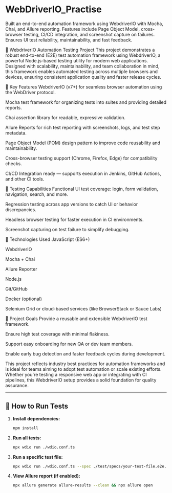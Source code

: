 # WebDriverIO_Practise
Built an end-to-end automation framework using WebdriverIO with Mocha, Chai, and Allure reporting. Features include Page Object Model, cross-browser testing, CI/CD integration, and screenshot capture on failures. Ensures UI test reliability, maintainability, and fast feedback.

📌 WebdriverIO Automation Testing Project
This project demonstrates a robust end-to-end (E2E) test automation framework using WebdriverIO, a powerful Node.js-based testing utility for modern web applications. Designed with scalability, maintainability, and team collaboration in mind, this framework enables automated testing across multiple browsers and devices, ensuring consistent application quality and faster release cycles.

🔧 Key Features
WebdriverIO (v7+) for seamless browser automation using the WebDriver protocol.

Mocha test framework for organizing tests into suites and providing detailed reports.

Chai assertion library for readable, expressive validation.

Allure Reports for rich test reporting with screenshots, logs, and test step metadata.

Page Object Model (POM) design pattern to improve code reusability and maintainability.

Cross-browser testing support (Chrome, Firefox, Edge) for compatibility checks.

CI/CD Integration ready — supports execution in Jenkins, GitHub Actions, and other CI tools.

🧪 Testing Capabilities
Functional UI test coverage: login, form validation, navigation, search, and more.

Regression testing across app versions to catch UI or behavior discrepancies.

Headless browser testing for faster execution in CI environments.

Screenshot capturing on test failure to simplify debugging.

🚀 Technologies Used
JavaScript (ES6+)

WebdriverIO

Mocha + Chai

Allure Reporter

Node.js

Git/GitHub

Docker (optional)

Selenium Grid or cloud-based services (like BrowserStack or Sauce Labs)

🎯 Project Goals
Provide a reusable and extensible WebdriverIO test framework.

Ensure high test coverage with minimal flakiness.

Support easy onboarding for new QA or dev team members.

Enable early bug detection and faster feedback cycles during development.

This project reflects industry best practices for automation frameworks and is ideal for teams aiming to adopt test automation or scale existing efforts. Whether you're testing a responsive web app or integrating with CI pipelines, this WebdriverIO setup provides a solid foundation for quality assurance.
  
---

## 🏃 How to Run Tests

1. **Install dependencies:**
   ```sh
   npm install
   ```

2. **Run all tests:**
   ```sh
   npx wdio run ./wdio.conf.ts
   ```

3. **Run a specific test file:**
   ```sh
   npx wdio run ./wdio.conf.ts --spec ./test/specs/your-test-file.e2e.ts
   ```

4. **View Allure report (if enabled):**
   ```sh
   npx allure generate allure-results --clean && npx allure open
   ```

